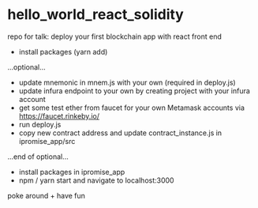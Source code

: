 # hello_world_react_solidity
repo for talk: deploy your first blockchain app with react front end

- install packages (yarn add)

...optional...

- update mnemonic in mnem.js with your own (required in deploy.js)
- update infura endpoint to your own by creating project with your infura account
- get some test ether from faucet for your own Metamask accounts via https://faucet.rinkeby.io/
- run deploy.js
- copy new contract address and update contract_instance.js in ipromise_app/src

...end of optional...

- install packages in ipromise_app
- npm / yarn start and navigate to localhost:3000

poke around + have fun
